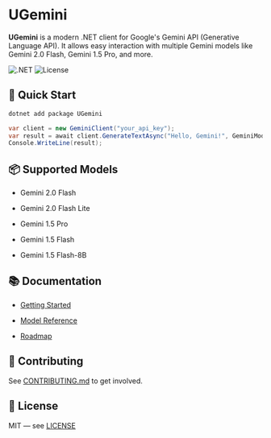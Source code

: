 # UGemini

**UGemini** is a modern .NET client for Google's Gemini API (Generative Language API). It allows easy interaction with multiple Gemini models like Gemini 2.0 Flash, Gemini 1.5 Pro, and more.

![.NET](https://img.shields.io/badge/.NET-Standard%202.0-blue)
![License](https://img.shields.io/github/license/thesuleymanov/UGemini)

## 🚀 Quick Start

```bash
dotnet add package UGemini
```

```csharp
var client = new GeminiClient("your_api_key");
var result = await client.GenerateTextAsync("Hello, Gemini!", GeminiModel.Gemini20Flash);
Console.WriteLine(result);
```

## 📦 Supported Models

* Gemini 2.0 Flash

* Gemini 2.0 Flash Lite

* Gemini 1.5 Pro

* Gemini 1.5 Flash

* Gemini 1.5 Flash-8B

## 📚 Documentation

* [Getting Started](https://github.com/thesuleymanov/UGemini/blob/main/docs/getting-started.md)

* [Model Reference](https://github.com/thesuleymanov/UGemini/blob/main/docs/models.md)

* [Roadmap](https://github.com/thesuleymanov/UGemini/blob/main/docs/roadmap.md)

## 🤝 Contributing

See [CONTRIBUTING.md](https://github.com/thesuleymanov/UGemini/blob/main/CONTRIBUTING.md) to get involved.

## 📜 License

MIT — see [LICENSE](https://github.com/thesuleymanov/UGemini/blob/main/LICENSE)